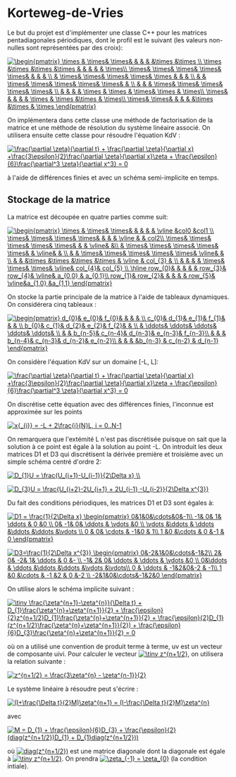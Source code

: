 # Korteweg-de-Vries

Le but du projet est d'implémenter une classe C++ pour les matrices pentadiagonales périodiques, dont le profil est le suivant (les valeurs non-nulles sont représentées par des croix):

<a href="https://www.codecogs.com/eqnedit.php?latex=\begin{pmatrix}&space;\times&space;&&space;\times&&space;\times&&space;&&space;&&space;&&space;&\times&space;&\times&space;\\&space;\times&space;&\times&space;&\times&space;&\times&space;&&space;&&space;&&space;&&space;&&space;\times\\&space;\times&&space;\times&&space;\times&&space;\times&&space;\times&&space;&&space;&&space;&&space;\\&space;&&space;\times&&space;\times&&space;\times&&space;\times&&space;\times&space;&&space;&&space;&&space;\\&space;&&space;&&space;\times&&space;\times&&space;\times&&space;\times&&space;\times&&space;&&space;\\&space;&&space;&&space;&&space;\times&&space;\times&&space;\times&&space;\times&&space;\times&&space;\\&space;&&space;&&space;&&space;&&space;\times&space;&&space;\times&space;&&space;\times&&space;\times&space;&&space;\times\\&space;\times&&space;&&space;&&space;&&space;&&space;\times&space;&&space;\times&space;&\times&space;&&space;\times\\&space;\times&&space;\times&&space;&&space;&&space;&&space;&\times&space;&\times&space;&&space;\times&space;\end{pmatrix}" target="_blank"><img src="https://latex.codecogs.com/gif.latex?\begin{pmatrix}&space;\times&space;&&space;\times&&space;\times&&space;&&space;&&space;&&space;&\times&space;&\times&space;\\&space;\times&space;&\times&space;&\times&space;&\times&space;&&space;&&space;&&space;&&space;&&space;\times\\&space;\times&&space;\times&&space;\times&&space;\times&&space;\times&&space;&&space;&&space;&&space;\\&space;&&space;\times&&space;\times&&space;\times&&space;\times&&space;\times&space;&&space;&&space;&&space;\\&space;&&space;&&space;\times&&space;\times&&space;\times&&space;\times&&space;\times&&space;&&space;\\&space;&&space;&&space;&&space;\times&&space;\times&&space;\times&&space;\times&&space;\times&&space;\\&space;&&space;&&space;&&space;&&space;\times&space;&&space;\times&space;&&space;\times&&space;\times&space;&&space;\times\\&space;\times&&space;&&space;&&space;&&space;&&space;\times&space;&&space;\times&space;&\times&space;&&space;\times\\&space;\times&&space;\times&&space;&&space;&&space;&&space;&\times&space;&\times&space;&&space;\times&space;\end{pmatrix}" title="\begin{pmatrix} \times & \times& \times& & & & &\times &\times \\ \times &\times &\times &\times & & & & & \times\\ \times& \times& \times& \times& \times& & & & \\ & \times& \times& \times& \times& \times & & & \\ & & \times& \times& \times& \times& \times& & \\ & & & \times& \times& \times& \times& \times& \\ & & & & \times & \times & \times& \times & \times\\ \times& & & & & \times & \times &\times & \times\\ \times& \times& & & & &\times &\times & \times \end{pmatrix}" /></a>

On implémentera dans cette classe une méthode de factorisation de la matrice et une méthode de résolution du système linéaire associé. On utilisera ensuite cette classe pour résoudre l'équation KdV :

<a href="https://www.codecogs.com/eqnedit.php?latex=\frac{\partial&space;\zeta}{\partial&space;t}&space;&plus;&space;\frac{\partial&space;\zeta}{\partial&space;x}&space;&plus;\frac{3\epsilon}{2}\frac{\partial&space;\zeta}{\partial&space;x}\zeta&space;&plus;&space;\frac{\epsilon}{6}\frac{\partial^3&space;\zeta}{\partial&space;x^3}&space;=&space;0" target="_blank"><img src="https://latex.codecogs.com/gif.latex?\frac{\partial&space;\zeta}{\partial&space;t}&space;&plus;&space;\frac{\partial&space;\zeta}{\partial&space;x}&space;&plus;\frac{3\epsilon}{2}\frac{\partial&space;\zeta}{\partial&space;x}\zeta&space;&plus;&space;\frac{\epsilon}{6}\frac{\partial^3&space;\zeta}{\partial&space;x^3}&space;=&space;0" title="\frac{\partial \zeta}{\partial t} + \frac{\partial \zeta}{\partial x} +\frac{3\epsilon}{2}\frac{\partial \zeta}{\partial x}\zeta + \frac{\epsilon}{6}\frac{\partial^3 \zeta}{\partial x^3} = 0" /></a>

à l'aide de différences finies et avec un schéma semi-implicite en temps.

## Stockage de la matrice

La matrice est découpée en quatre parties comme suit:

<a href="https://www.codecogs.com/eqnedit.php?latex=\begin{pmatrix}&space;\times&space;&&space;\times&&space;\times&&space;&&space;&&space;&&space;&&space;\vline&space;&col0&space;&col1&space;\\&space;\times&&space;\times&&space;\times&&space;\times&&space;&&space;&&space;&&space;\vline&space;&&space;&&space;col2\\&space;\times&&space;\times&&space;\times&&space;\times&&space;\times&&space;&&space;&&space;\vline&&space;&\\&space;&&space;\times&&space;\times&&space;\times&&space;\times&&space;\times&&space;&&space;\vline&&space;&&space;\\&space;&&space;&&space;\times&&space;\times&&space;\times&&space;\times&&space;\times&&space;\vline&&space;&&space;\\&space;&&space;&&space;&\times&space;&\times&space;&\times&space;&\times&space;&&space;\vline&space;&&space;col_{3}&space;&&space;\\&space;&&space;&&space;&&space;&&space;\times&&space;\times&&space;\times&&space;\vline&&space;col_{4}&&space;col_{5}&space;\\&space;\hline&space;row_{0}&&space;&&space;&&space;&&space;&&space;row_{3}&&space;row_{4}&&space;\vline&&space;a_{0,0}&space;&&space;a_{0,1}\\&space;row_{1}&&space;row_{2}&&space;&&space;&&space;&&space;&&space;row_{5}&&space;\vline&a_{1,0}&space;&a_{1,1}&space;\end{pmatrix}" target="_blank"><img src="https://latex.codecogs.com/gif.latex?\begin{pmatrix}&space;\times&space;&&space;\times&&space;\times&&space;&&space;&&space;&&space;&&space;\vline&space;&col0&space;&col1&space;\\&space;\times&&space;\times&&space;\times&&space;\times&&space;&&space;&&space;&&space;\vline&space;&&space;&&space;col2\\&space;\times&&space;\times&&space;\times&&space;\times&&space;\times&&space;&&space;&&space;\vline&&space;&\\&space;&&space;\times&&space;\times&&space;\times&&space;\times&&space;\times&&space;&&space;\vline&&space;&&space;\\&space;&&space;&&space;\times&&space;\times&&space;\times&&space;\times&&space;\times&&space;\vline&&space;&&space;\\&space;&&space;&&space;&\times&space;&\times&space;&\times&space;&\times&space;&&space;\vline&space;&&space;col_{3}&space;&&space;\\&space;&&space;&&space;&&space;&&space;\times&&space;\times&&space;\times&&space;\vline&&space;col_{4}&&space;col_{5}&space;\\&space;\hline&space;row_{0}&&space;&&space;&&space;&&space;&&space;row_{3}&&space;row_{4}&&space;\vline&&space;a_{0,0}&space;&&space;a_{0,1}\\&space;row_{1}&&space;row_{2}&&space;&&space;&&space;&&space;&&space;row_{5}&&space;\vline&a_{1,0}&space;&a_{1,1}&space;\end{pmatrix}" title="\begin{pmatrix} \times & \times& \times& & & & & \vline &col0 &col1 \\ \times& \times& \times& \times& & & & \vline & & col2\\ \times& \times& \times& \times& \times& & & \vline& &\\ & \times& \times& \times& \times& \times& & \vline& & \\ & & \times& \times& \times& \times& \times& \vline& & \\ & & &\times &\times &\times &\times & \vline & col_{3} & \\ & & & & \times& \times& \times& \vline& col_{4}& col_{5} \\ \hline row_{0}& & & & & row_{3}& row_{4}& \vline& a_{0,0} & a_{0,1}\\ row_{1}& row_{2}& & & & & row_{5}& \vline&a_{1,0} &a_{1,1} \end{pmatrix}" /></a>

On stocke la partie principale de la matrice à l'aide de tableaux dynamiques. On considérera cinq tableaux :

<a href="https://www.codecogs.com/eqnedit.php?latex=\begin{pmatrix}&space;d_{0}&&space;e_{0}&&space;f_{0}&&space;&&space;&&space;&&space;\\&space;c_{0}&&space;d_{1}&&space;e_{1}&&space;f_{1}&&space;&&space;&&space;\\&space;b_{0}&&space;c_{1}&&space;d_{2}&&space;e_{2}&&space;f_{2}&&space;&&space;\\&space;&&space;\ddots&&space;\ddots&&space;\ddots&&space;\ddots&&space;\ddots&&space;\\&space;&&space;&&space;b_{n-5}&&space;c_{n-4}&&space;d_{n-3}&&space;e_{n-3}&&space;f_{n-3}\\&space;&&space;&&space;&&space;b_{n-4}&&space;c_{n-3}&&space;d_{n-2}&&space;e_{n-2}\\&space;&&space;&&space;&&space;&b_{n-3}&space;&&space;c_{n-2}&space;&&space;d_{n-1}&space;\end{pmatrix}" target="_blank"><img src="https://latex.codecogs.com/gif.latex?\begin{pmatrix}&space;d_{0}&&space;e_{0}&&space;f_{0}&&space;&&space;&&space;&&space;\\&space;c_{0}&&space;d_{1}&&space;e_{1}&&space;f_{1}&&space;&&space;&&space;\\&space;b_{0}&&space;c_{1}&&space;d_{2}&&space;e_{2}&&space;f_{2}&&space;&&space;\\&space;&&space;\ddots&&space;\ddots&&space;\ddots&&space;\ddots&&space;\ddots&&space;\\&space;&&space;&&space;b_{n-5}&&space;c_{n-4}&&space;d_{n-3}&&space;e_{n-3}&&space;f_{n-3}\\&space;&&space;&&space;&&space;b_{n-4}&&space;c_{n-3}&&space;d_{n-2}&&space;e_{n-2}\\&space;&&space;&&space;&&space;&b_{n-3}&space;&&space;c_{n-2}&space;&&space;d_{n-1}&space;\end{pmatrix}" title="\begin{pmatrix} d_{0}& e_{0}& f_{0}& & & & \\ c_{0}& d_{1}& e_{1}& f_{1}& & & \\ b_{0}& c_{1}& d_{2}& e_{2}& f_{2}& & \\ & \ddots& \ddots& \ddots& \ddots& \ddots& \\ & & b_{n-5}& c_{n-4}& d_{n-3}& e_{n-3}& f_{n-3}\\ & & & b_{n-4}& c_{n-3}& d_{n-2}& e_{n-2}\\ & & & &b_{n-3} & c_{n-2} & d_{n-1} \end{pmatrix}" /></a>




On considère l'équation KdV sur un domaine [-L, L]:

<a href="https://www.codecogs.com/eqnedit.php?latex=\frac{\partial&space;\zeta}{\partial&space;t}&space;&plus;&space;\frac{\partial&space;\zeta}{\partial&space;x}&space;&plus;\frac{3\epsilon}{2}\frac{\partial&space;\zeta}{\partial&space;x}\zeta&space;&plus;&space;\frac{\epsilon}{6}\frac{\partial^3&space;\zeta}{\partial&space;x^3}&space;=&space;0" target="_blank"><img src="https://latex.codecogs.com/gif.latex?\frac{\partial&space;\zeta}{\partial&space;t}&space;&plus;&space;\frac{\partial&space;\zeta}{\partial&space;x}&space;&plus;\frac{3\epsilon}{2}\frac{\partial&space;\zeta}{\partial&space;x}\zeta&space;&plus;&space;\frac{\epsilon}{6}\frac{\partial^3&space;\zeta}{\partial&space;x^3}&space;=&space;0" title="\frac{\partial \zeta}{\partial t} + \frac{\partial \zeta}{\partial x} +\frac{3\epsilon}{2}\frac{\partial \zeta}{\partial x}\zeta + \frac{\epsilon}{6}\frac{\partial^3 \zeta}{\partial x^3} = 0" /></a>

On discrétise cette équation avec des différences finies, l'inconnue est approximée sur les points

<a href="https://www.codecogs.com/eqnedit.php?latex=x{_{i}}&space;=&space;-L&space;&plus;&space;2\frac{i}{N}L,&space;i&space;=&space;0..N-1" target="_blank"><img src="https://latex.codecogs.com/gif.latex?x{_{i}}&space;=&space;-L&space;&plus;&space;2\frac{i}{N}L,&space;i&space;=&space;0..N-1" title="x{_{i}} = -L + 2\frac{i}{N}L, i = 0..N-1" /></a>

On remarquera que l'extémité L n'est pas discrétisée puisque on sait que la solution à ce point est égale à la solution au point -L. On introduit les deux matrices D1 et D3 qui discrétisent la dérivée première et troisième avec un simple schéma centré d'ordre 2:

<a href="https://www.codecogs.com/eqnedit.php?latex=D_{1}U&space;=&space;\frac{U_{i&plus;1}-U_{i-1}}{2\Delta&space;x}&space;\\" target="_blank"><img src="https://latex.codecogs.com/gif.latex?D_{1}U&space;=&space;\frac{U_{i&plus;1}-U_{i-1}}{2\Delta&space;x}&space;\\" title="D_{1}U = \frac{U_{i+1}-U_{i-1}}{2\Delta x} \\" /></a>


<a href="https://www.codecogs.com/eqnedit.php?latex=D_{3}U&space;=&space;\frac{U_{i&plus;2}-2U_{i&plus;1}&space;&plus;&space;2U_{i-1}&space;-U_{i-2}}{2\Delta&space;x^{3}}" target="_blank"><img src="https://latex.codecogs.com/gif.latex?D_{3}U&space;=&space;\frac{U_{i&plus;2}-2U_{i&plus;1}&space;&plus;&space;2U_{i-1}&space;-U_{i-2}}{2\Delta&space;x^{3}}" title="D_{3}U = \frac{U_{i+2}-2U_{i+1} + 2U_{i-1} -U_{i-2}}{2\Delta x^{3}}" /></a>

Du fait des conditions périodiques, les matrices D1 et D3 sont égales à:

<a href="https://www.codecogs.com/eqnedit.php?latex=D1&space;=&space;\frac{1}{2\Delta&space;x}&space;\begin{pmatrix}&space;0&1&0&\cdots&0&-1\\&space;-1&&space;0&&space;1&&space;\ddots&space;&&space;0&space;&0&space;\\&space;0&&space;-1&&space;0&&space;\ddots&space;&&space;\vdots&space;&0&space;\\&space;\vdots&space;&\ddots&space;&&space;\ddots&space;&\ddots&space;&\ddots&space;&\vdots&space;\\&space;0&space;&&space;0&&space;\cdots&space;&&space;-1&0&space;&&space;1\\&space;1&space;&0&space;&\cdots&space;&&space;0&space;&-1&space;&&space;0&space;\end{pmatrix}" target="_blank"><img src="https://latex.codecogs.com/gif.latex?D1&space;=&space;\frac{1}{2\Delta&space;x}&space;\begin{pmatrix}&space;0&1&0&\cdots&0&-1\\&space;-1&&space;0&&space;1&&space;\ddots&space;&&space;0&space;&0&space;\\&space;0&&space;-1&&space;0&&space;\ddots&space;&&space;\vdots&space;&0&space;\\&space;\vdots&space;&\ddots&space;&&space;\ddots&space;&\ddots&space;&\ddots&space;&\vdots&space;\\&space;0&space;&&space;0&&space;\cdots&space;&&space;-1&0&space;&&space;1\\&space;1&space;&0&space;&\cdots&space;&&space;0&space;&-1&space;&&space;0&space;\end{pmatrix}" title="D1 = \frac{1}{2\Delta x} \begin{pmatrix} 0&1&0&\cdots&0&-1\\ -1& 0& 1& \ddots & 0 &0 \\ 0& -1& 0& \ddots & \vdots &0 \\ \vdots &\ddots & \ddots &\ddots &\ddots &\vdots \\ 0 & 0& \cdots & -1&0 & 1\\ 1 &0 &\cdots & 0 &-1 & 0 \end{pmatrix}" /></a>

<a href="https://www.codecogs.com/eqnedit.php?latex=D3=\frac{1}{2\Delta&space;x^{3}}&space;\begin{pmatrix}&space;0&-2&1&0&\cdots&-1&2\\&space;2&&space;0&&space;-2&&space;1&&space;\ddots&space;&&space;0&space;&-&space;\\&space;-1&&space;2&&space;0&&space;\ddots&space;&&space;\ddots&space;&&space;\vdots&space;&0&space;\\&space;0&\ddots&space;&&space;\ddots&space;&\ddots&space;&\ddots&space;&\vdots&space;&\vdots\\&space;0&space;&&space;\ddots&space;&&space;-1&2&0&-2&space;&&space;-1\\&space;1&space;&0&space;&\cdots&space;&&space;-1&space;&2&space;&&space;0&space;&-2&space;\\&space;-2&1&0&\cdots&-1&2&0&space;\end{pmatrix}" target="_blank"><img src="https://latex.codecogs.com/gif.latex?D3=\frac{1}{2\Delta&space;x^{3}}&space;\begin{pmatrix}&space;0&-2&1&0&\cdots&-1&2\\&space;2&&space;0&&space;-2&&space;1&&space;\ddots&space;&&space;0&space;&-&space;\\&space;-1&&space;2&&space;0&&space;\ddots&space;&&space;\ddots&space;&&space;\vdots&space;&0&space;\\&space;0&\ddots&space;&&space;\ddots&space;&\ddots&space;&\ddots&space;&\vdots&space;&\vdots\\&space;0&space;&&space;\ddots&space;&&space;-1&2&0&-2&space;&&space;-1\\&space;1&space;&0&space;&\cdots&space;&&space;-1&space;&2&space;&&space;0&space;&-2&space;\\&space;-2&1&0&\cdots&-1&2&0&space;\end{pmatrix}" title="D3=\frac{1}{2\Delta x^{3}} \begin{pmatrix} 0&-2&1&0&\cdots&-1&2\\ 2& 0& -2& 1& \ddots & 0 &- \\ -1& 2& 0& \ddots & \ddots & \vdots &0 \\ 0&\ddots & \ddots &\ddots &\ddots &\vdots &\vdots\\ 0 & \ddots & -1&2&0&-2 & -1\\ 1 &0 &\cdots & -1 &2 & 0 &-2 \\ -2&1&0&\cdots&-1&2&0 \end{pmatrix}" /></a>

On utilise alors le schéma implicite suivant :

<a href="https://www.codecogs.com/eqnedit.php?latex=\dpi{200}&space;\tiny&space;\frac{\zeta^{n&plus;1}-\zeta^{n}}{\Delta&space;t}&space;&plus;&space;D_{1}\frac{\zeta^{n}&plus;\zeta^{n&plus;1}}{2}&space;&plus;&space;\frac{\epsilon}{2}z^{n&plus;1/2}D_{1}\frac{\zeta^{n}&plus;\zeta^{n&plus;1}}{2}&space;&plus;&space;\frac{\epsilon}{2}D_{1}(z^{n&plus;1/2}\frac{\zeta^{n}&plus;\zeta^{n&plus;1}}{2})&space;&plus;&space;\frac{\epsilon}{6}D_{3}\frac{\zeta^{n}&plus;\zeta^{n&plus;1}}{2}&space;=&space;0" target="_blank"><img src="https://latex.codecogs.com/gif.latex?\dpi{200}&space;\tiny&space;\frac{\zeta^{n&plus;1}-\zeta^{n}}{\Delta&space;t}&space;&plus;&space;D_{1}\frac{\zeta^{n}&plus;\zeta^{n&plus;1}}{2}&space;&plus;&space;\frac{\epsilon}{2}z^{n&plus;1/2}D_{1}\frac{\zeta^{n}&plus;\zeta^{n&plus;1}}{2}&space;&plus;&space;\frac{\epsilon}{2}D_{1}(z^{n&plus;1/2}\frac{\zeta^{n}&plus;\zeta^{n&plus;1}}{2})&space;&plus;&space;\frac{\epsilon}{6}D_{3}\frac{\zeta^{n}&plus;\zeta^{n&plus;1}}{2}&space;=&space;0" title="\tiny \frac{\zeta^{n+1}-\zeta^{n}}{\Delta t} + D_{1}\frac{\zeta^{n}+\zeta^{n+1}}{2} + \frac{\epsilon}{2}z^{n+1/2}D_{1}\frac{\zeta^{n}+\zeta^{n+1}}{2} + \frac{\epsilon}{2}D_{1}(z^{n+1/2}\frac{\zeta^{n}+\zeta^{n+1}}{2}) + \frac{\epsilon}{6}D_{3}\frac{\zeta^{n}+\zeta^{n+1}}{2} = 0" /></a>

où on a utilisé une convention de produit terme à terme, uv est un vecteur de composante uivi. Pour calculer le vecteur <a href="https://www.codecogs.com/eqnedit.php?latex=\inline&space;\dpi{200}&space;\tiny&space;z^{n&plus;1/2}" target="_blank"><img src="https://latex.codecogs.com/gif.latex?\inline&space;\dpi{200}&space;\tiny&space;z^{n&plus;1/2}" title="\tiny z^{n+1/2}" /></a>, on utilisera la relation suivante :

<a href="https://www.codecogs.com/eqnedit.php?latex=z^{n&plus;1/2}&space;=&space;\frac{3\zeta^{n}&space;-&space;\zeta^{n-1}}{2}" target="_blank"><img src="https://latex.codecogs.com/gif.latex?z^{n&plus;1/2}&space;=&space;\frac{3\zeta^{n}&space;-&space;\zeta^{n-1}}{2}" title="z^{n+1/2} = \frac{3\zeta^{n} - \zeta^{n-1}}{2}" /></a>

Le système linéaire à résoudre peut s'écrire : 

<a href="https://www.codecogs.com/eqnedit.php?latex=(I&plus;\frac{\Delta&space;t}{2}M)\zeta^{n&plus;1}&space;=&space;(I-\frac{\Delta&space;t}{2}M)\zeta^{n}" target="_blank"><img src="https://latex.codecogs.com/gif.latex?(I&plus;\frac{\Delta&space;t}{2}M)\zeta^{n&plus;1}&space;=&space;(I-\frac{\Delta&space;t}{2}M)\zeta^{n}" title="(I+\frac{\Delta t}{2}M)\zeta^{n+1} = (I-\frac{\Delta t}{2}M)\zeta^{n}" /></a>

avec 

<a href="https://www.codecogs.com/eqnedit.php?latex=M&space;=&space;D_{1}&space;&plus;&space;\frac{\epsilon}{6}D_{3}&space;&plus;&space;\frac{\epsilon}{2}(diag(z^{n&plus;1/2})D_{1}&space;&plus;&space;D_{1}diag(z^{n&plus;1/2}))" target="_blank"><img src="https://latex.codecogs.com/gif.latex?M&space;=&space;D_{1}&space;&plus;&space;\frac{\epsilon}{6}D_{3}&space;&plus;&space;\frac{\epsilon}{2}(diag(z^{n&plus;1/2})D_{1}&space;&plus;&space;D_{1}diag(z^{n&plus;1/2}))" title="M = D_{1} + \frac{\epsilon}{6}D_{3} + \frac{\epsilon}{2}(diag(z^{n+1/2})D_{1} + D_{1}diag(z^{n+1/2}))" /></a>

où <a href="https://www.codecogs.com/eqnedit.php?latex=diag(z^{n&plus;1/2})" target="_blank"><img src="https://latex.codecogs.com/gif.latex?diag(z^{n&plus;1/2})" title="diag(z^{n+1/2})" /></a> est une matrice diagonale dont la diagonale est égale à <a href="https://www.codecogs.com/eqnedit.php?latex=\inline&space;\dpi{200}&space;\tiny&space;z^{n&plus;1/2}" target="_blank"><img src="https://latex.codecogs.com/gif.latex?\inline&space;\dpi{200}&space;\tiny&space;z^{n&plus;1/2}" title="\tiny z^{n+1/2}" /></a>. On prendra <a href="https://www.codecogs.com/eqnedit.php?latex=\inline&space;\zeta_{-1}&space;=&space;\zeta_{0}" target="_blank"><img src="https://latex.codecogs.com/gif.latex?\inline&space;\zeta_{-1}&space;=&space;\zeta_{0}" title="\zeta_{-1} = \zeta_{0}" /></a> (la condition intiale).

